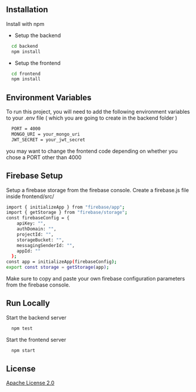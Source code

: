 
## Installation

Install with npm

- Setup the backend
```bash
  cd backend
  npm install
```
- Setup the frontend 
```bash
  cd frontend
  npm install
```
## Environment Variables 

To run this project, you will need to add the following environment variables to your .env file ( which you are going to create in the backend folder )
```bash
  PORT = 4000
  MONGO_URI = your_mongo_uri
  JWT_SECRET = your_jwt_secret
```
you may want to change the frontend code depending on whether you chose a PORT other than 4000




## Firebase Setup
Setup a firebase storage from the firebase console.
Create a firebase.js file inside frontend/src/ 
```bash
import { initializeApp } from "firebase/app";
import { getStorage } from "firebase/storage";
const firebaseConfig = {
    apiKey: "",
    authDomain: "",
    projectId: "",
    storageBucket: "",
    messagingSenderId: "",
    appId: ""
  };
const app = initializeApp(firebaseConfig);
export const storage = getStorage(app);
```
Make sure to copy and paste your own firebase configuration parameters from the firebase console.
## Run Locally

Start the backend server

```bash
  npm test
```
Start the frontend server

```bash
  npm start
```

## License

[Apache License 2.0](https://choosealicense.com/licenses/apache-2.0/)

